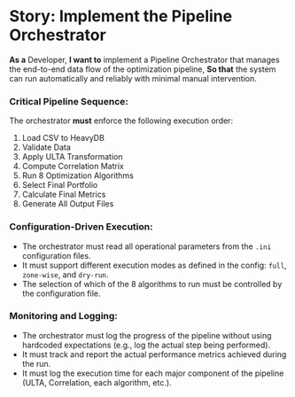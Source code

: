 # Story: Implement the Pipeline Orchestrator

**As a** Developer,
**I want to** implement a Pipeline Orchestrator that manages the end-to-end data flow of the optimization pipeline,
**So that** the system can run automatically and reliably with minimal manual intervention.

### Critical Pipeline Sequence:

The orchestrator **must** enforce the following execution order:
1.  Load CSV to HeavyDB
2.  Validate Data
3.  Apply ULTA Transformation
4.  Compute Correlation Matrix
5.  Run 8 Optimization Algorithms
6.  Select Final Portfolio
7.  Calculate Final Metrics
8.  Generate All Output Files

### Configuration-Driven Execution:

- The orchestrator must read all operational parameters from the `.ini` configuration files.
- It must support different execution modes as defined in the config: `full`, `zone-wise`, and `dry-run`.
- The selection of which of the 8 algorithms to run must be controlled by the configuration file.

### Monitoring and Logging:

- The orchestrator must log the progress of the pipeline without using hardcoded expectations (e.g., log the actual step being performed).
- It must track and report the actual performance metrics achieved during the run.
- It must log the execution time for each major component of the pipeline (ULTA, Correlation, each algorithm, etc.).